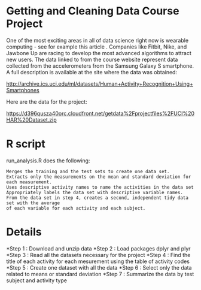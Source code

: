 # Getting and Cleaning Data Course Project

One of the most exciting areas in all of data science right now is wearable computing - see for example this article . Companies like Fitbit, Nike, and Jawbone Up are racing to develop the most advanced algorithms to attract new users. The data linked to from the course website represent data collected from the accelerometers from the Samsung Galaxy S smartphone. A full description is available at the site where the data was obtained:

http://archive.ics.uci.edu/ml/datasets/Human+Activity+Recognition+Using+Smartphones

Here are the data for the project:

https://d396qusza40orc.cloudfront.net/getdata%2Fprojectfiles%2FUCI%20HAR%20Dataset.zip 

# R script 
run_analysis.R does the following:

    Merges the training and the test sets to create one data set.
    Extracts only the measurements on the mean and standard deviation for each measurement. 
    Uses descriptive activity names to name the activities in the data set
    Appropriately labels the data set with descriptive variable names. 
    From the data set in step 4, creates a second, independent tidy data set with the average 
    of each variable for each activity and each subject.

# Details
*Step 1 : Download and unzip data
*Step 2 : Load packages dplyr and plyr
*Step 3 : Read all the datasets necessary for the project
*Step 4 : Find the title of each activity for each mesurement using the table of activity codes
*Step 5 : Create one dataset with all the data
*Step 6 : Select only the data related to means or standard deviation
*Step 7 : Summarize the data by test subject and activity type

